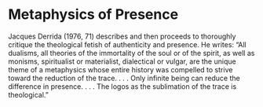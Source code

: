 # Metaphysics of Presence 

Jacques Derrida (1976, 71) describes and then proceeds to thoroughly critique the theological fetish of authenticity and presence. He writes: “All dualisms, all theories of the immortality of the soul or of the spirit, as well as monisms, spiritualist or materialist, dialectical or vulgar, are the unique theme of a metaphysics whose entire history was compelled to strive toward the reduction of the trace. . . . Only infinite being can reduce the difference in presence. . . . The logos as the sublimation of the trace is theological.”